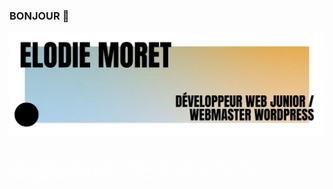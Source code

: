 ### BONJOUR 👋

![Cover](https://github.com/elodiew/elodiew/blob/main/img/Elodie.jpg)

<a title="Portfolio, elodie Moret" href="https://www.elodie-devgirl.com/"><img alt="My portfolio, elodie Moret" src="https://github.com/elodiew/elodiew/blob/main/img/portfolio.gif" width="130" /></a> <a title="Azur Web Design Pro" href="https://www.azurwebdesign.com/"><img alt="Azur Web Design Pro" src="https://github.com/elodiew/elodiew/blob/main/img/pro.gif" width="130" /></a> <a title="Twitter Profile" href="https://twitter.com/moret_elodie"><img alt="MY Twitter Profile" src="https://github.com/elodiew/elodiew/blob/main/img/twitter.gif" width="130" /></a>
